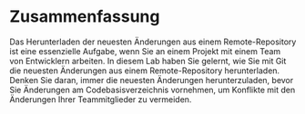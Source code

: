# Zusammenfassung

Das Herunterladen der neuesten Änderungen aus einem Remote-Repository ist eine essenzielle Aufgabe, wenn Sie an einem Projekt mit einem Team von Entwicklern arbeiten. In diesem Lab haben Sie gelernt, wie Sie mit Git die neuesten Änderungen aus einem Remote-Repository herunterladen. Denken Sie daran, immer die neuesten Änderungen herunterzuladen, bevor Sie Änderungen am Codebasisverzeichnis vornehmen, um Konflikte mit den Änderungen Ihrer Teammitglieder zu vermeiden.
